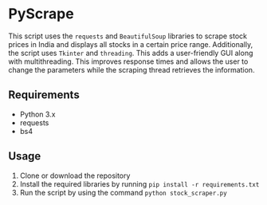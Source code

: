 # PyScrape

This script uses the `requests` and `BeautifulSoup` libraries to scrape stock prices in India and displays all stocks in a certain price range. Additionally, the script uses `Tkinter` and `threading`. This adds a user-friendly GUI along with multithreading. This improves response times and allows the user to change the parameters while the scraping thread retrieves the information.

## Requirements

- Python 3.x
- requests
- bs4

## Usage

1. Clone or download the repository
2. Install the required libraries by running `pip install -r requirements.txt`
3. Run the script by using the command `python stock_scraper.py`
